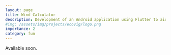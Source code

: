 ```yaml
---
layout: page
title: Wind Calculator
description: Development of an Android application using Flutter to aid pilots while flying without GPS.
#img: /assets/img/projects/ecovig/logo.png
importance: 2
category: fun
---
```

Available soon.
